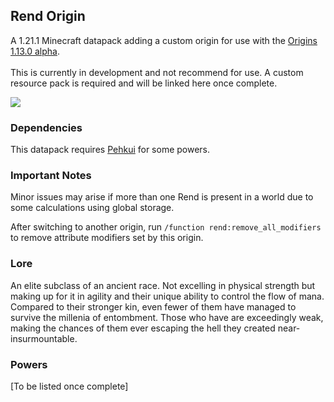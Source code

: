 ## Rend Origin

A 1.21.1 Minecraft datapack adding a custom origin for use with the [Origins 1.13.0 alpha](https://modrinth.com/mod/origins). <br><br>
This is currently in development and not recommend for use. A custom resource pack is required and will be linked here once complete.

![](https://progress-bar.xyz/75/?title=Estimated+Progress)

### Dependencies

This datapack requires [Pehkui](https://modrinth.com/mod/pehkui) for some powers.

### Important Notes

Minor issues may arise if more than one Rend is present in a world due to some calculations using global storage.

After switching to another origin, run `/function rend:remove_all_modifiers` to remove attribute modifiers set by this origin.

### Lore

An elite subclass of an ancient race. Not excelling in physical strength
but making up for it in agility and their unique ability to
control the flow of mana. Compared to their stronger kin, even
fewer of them have managed to survive the millenia of
entombment. Those who have are exceedingly weak, making the
chances of them ever escaping the hell they created near-
insurmountable.

### Powers

[To be listed once complete]
